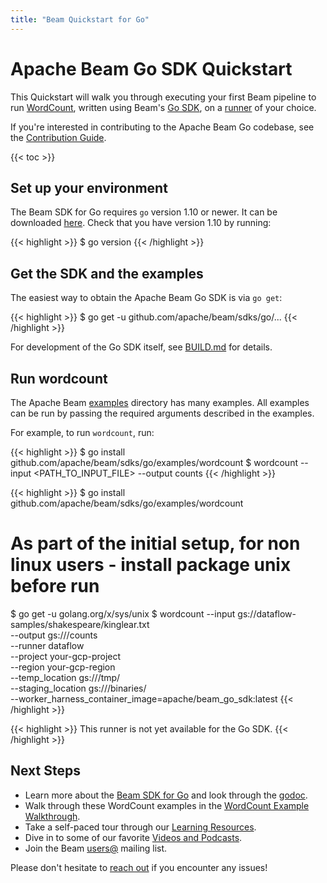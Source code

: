 ```yaml
---
title: "Beam Quickstart for Go"
---
```


<!--
Licensed under the Apache License, Version 2.0 (the "License");
you may not use this file except in compliance with the License.
You may obtain a copy of the License at

http://www.apache.org/licenses/LICENSE-2.0

Unless required by applicable law or agreed to in writing, software
distributed under the License is distributed on an "AS IS" BASIS,
WITHOUT WARRANTIES OR CONDITIONS OF ANY KIND, either express or implied.
See the License for the specific language governing permissions and
limitations under the License.
-->

# Apache Beam Go SDK Quickstart

This Quickstart will walk you through executing your first Beam pipeline to run [WordCount](/get-started/wordcount-example), written using Beam's [Go SDK](/documentation/sdks/go), on a [runner](/documentation#runners) of your choice.

If you're interested in contributing to the Apache Beam Go codebase, see the [Contribution Guide](/contribute).

{{< toc >}}

## Set up your environment

The Beam SDK for Go requires `go` version 1.10 or newer. It can be downloaded [here](https://golang.org/). Check that you have version 1.10 by running:

{{< highlight >}}
$ go version
{{< /highlight >}}

## Get the SDK and the examples

The easiest way to obtain the Apache Beam Go SDK is via `go get`:

{{< highlight >}}
$ go get -u github.com/apache/beam/sdks/go/...
{{< /highlight >}}

For development of the Go SDK itself, see [BUILD.md](https://github.com/apache/beam/blob/master/sdks/go/BUILD.md) for details.

## Run wordcount

The Apache Beam
[examples](https://github.com/apache/beam/tree/master/sdks/go/examples)
directory has many examples. All examples can be run by passing the
required arguments described in the examples.

For example, to run `wordcount`, run:

{{< highlight >}}
$ go install github.com/apache/beam/sdks/go/examples/wordcount
$ wordcount --input <PATH_TO_INPUT_FILE> --output counts
{{< /highlight >}}

{{< highlight >}}
$ go install github.com/apache/beam/sdks/go/examples/wordcount

# As part of the initial setup, for non linux users - install package unix before run

$ go get -u golang.org/x/sys/unix
$ wordcount --input gs://dataflow-samples/shakespeare/kinglear.txt \
 --output gs://<your-gcs-bucket>/counts \
 --runner dataflow \
 --project your-gcp-project \
 --region your-gcp-region \
 --temp_location gs://<your-gcs-bucket>/tmp/ \
 --staging_location gs://<your-gcs-bucket>/binaries/ \
 --worker_harness_container_image=apache/beam_go_sdk:latest
{{< /highlight >}}

{{< highlight >}}
This runner is not yet available for the Go SDK.
{{< /highlight >}}

## Next Steps

- Learn more about the [Beam SDK for Go](/documentation/sdks/go/)
  and look through the [godoc](https://godoc.org/github.com/apache/beam/sdks/go/pkg/beam).
- Walk through these WordCount examples in the [WordCount Example Walkthrough](/get-started/wordcount-example).
- Take a self-paced tour through our [Learning Resources](/documentation/resources/learning-resources).
- Dive in to some of our favorite [Videos and Podcasts](/documentation/resources/videos-and-podcasts).
- Join the Beam [users@](/community/contact-us) mailing list.

Please don't hesitate to [reach out](/community/contact-us) if you encounter any issues!
